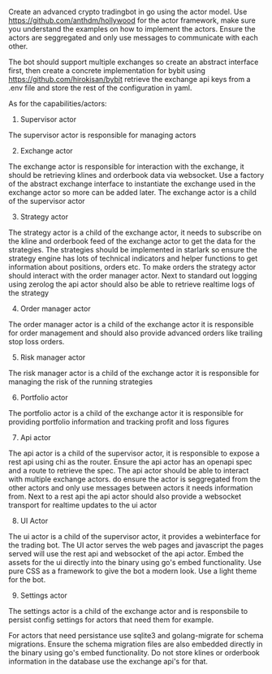 Create an advanced crypto tradingbot in go using the actor model. Use https://github.com/anthdm/hollywood for the actor framework, make sure you understand the examples on how to implement the actors. Ensure the actors are seggregated and only use messages to communicate with each other.

The bot should support multiple exchanges so create an abstract interface first, then create a concrete implementation for bybit using https://github.com/hirokisan/bybit retrieve the exchange api keys from a .env file and store the rest of the configuration in yaml.

As for the capabilities/actors:

1. Supervisor actor

The supervisor actor is responsible for managing actors

2. Exchange actor

The exchange actor is responsible for interaction with the exchange, it should be retrieving klines and orderbook data via websocket. Use a factory of the abstract exchange interface to instantiate the exchange used in the exchange actor so more can be added later. The exchange actor is a child of the supervisor actor

3. Strategy actor

The strategy actor is a child of the exchange actor, it needs to subscribe on the kline and orderbook feed of the exchange actor to get the data for the strategies. The strategies should be implemented in starlark so ensure the strategy engine has lots of technical indicators and helper functions to get information about positions, orders etc. To make orders the strategy actor should interact with the order manager actor. Next to standard out logging using zerolog the api actor should also be able to retrieve realtime logs of the strategy

4. Order manager actor

The order manager actor is a child of the exchange actor it is responsible for order management and should also provide advanced orders like trailing stop loss orders.

5. Risk manager actor

The risk manager actor is a child of the exchange actor it is responsible for managing the risk of the running strategies

6. Portfolio actor

The portfolio actor is a child of the exchange actor it is responsible for providing portfolio information and tracking profit and loss figures

7. Api actor

The api actor is a child of the supervisor actor, it is responsible to expose a rest api using chi as the router. Ensure the api actor has an openapi spec and a route to retrieve the spec. The api actor should be able to interact with multiple exchange actors. do ensure the actor is seggregated from the other actors and only use messages between actors it needs information from. Next to a rest api the api actor should also provide a websocket transport for realtime updates to the ui actor

8. UI Actor

The ui actor is a child of the supervisor actor, it provides a webinterface for the trading bot. The UI actor serves the web pages and javascript the pages served will use the rest api and websocket of the api actor. Embed the assets for the ui directly into the binary using go's embed functionality. Use pure CSS as a framework to give the bot a modern look. Use a light theme for the bot.

9. Settings actor

The settings actor is a child of the exchange actor and is responsbile to persist config settings for actors that need them for example. 


For actors that need persistance use sqlite3 and golang-migrate for schema migrations. Ensure the schema migration files are also embedded directly in the binary using go's embed functionality. Do not store klines or orderbook information in the database use the exchange api's for that.